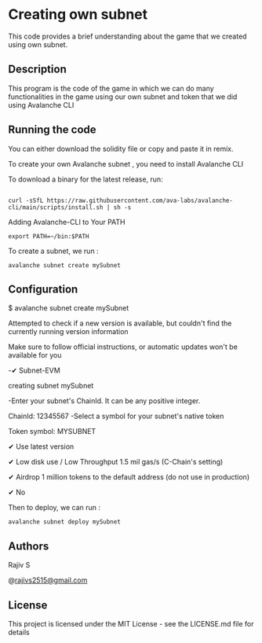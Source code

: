 # Creating own subnet

This code provides a brief understanding about the game that we created using own subnet.

## Description

 This program is the code of the game in which we can do many functionalities in the game using our own subnet and token that we did using Avalanche CLI
 
 ## Running the code
 
 You can either download the solidity file or copy and paste it in remix.
 
To create your own Avalanche subnet , you need to install Avalanche CLI 

To download a binary for the latest release, run:

```shell

curl -sSfL https://raw.githubusercontent.com/ava-labs/avalanche-cli/main/scripts/install.sh | sh -s

```

Adding Avalanche-CLI to Your PATH

```shell
export PATH=~/bin:$PATH
```

To create a subnet, we run :

```shell
avalanche subnet create mySubnet
```

## Configuration

$ avalanche subnet create mySubnet


Attempted to check if a new version is available, but couldn't find the currently running version information


Make sure to follow official instructions, or automatic updates won't be available for you


-✔ Subnet-EVM


creating subnet mySubnet


-Enter your subnet's ChainId. It can be any positive integer.


ChainId: 12345567
-Select a symbol for your subnet's native token


Token symbol: MYSUBNET


✔ Use latest version


✔ Low disk use    / Low Throughput    1.5 mil gas/s (C-Chain's setting)


✔ Airdrop 1 million tokens to the default address (do not use in production)


✔ No

Then to deploy, we can run :

```shell
avalanche subnet deploy mySubnet
```
 
 ## Authors
 
 Rajiv S
 
 @rajivs2515@gmail.com
 
 ## License
 
 This project is licensed under the MIT License - see the LICENSE.md file for details
 
 
